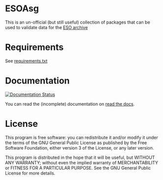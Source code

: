 # ESOAsg

This is an un-official (but still useful) collection of packages that can be used to validate data for the [ESO archive](http://archive.eso.org/cms.html)

# Requirements
See [requirements.txt](https://github.com/EmAstro/ESOAsg/blob/master/ESOAsg/requirements.txt)

# Documentation
[![Documentation Status](https://readthedocs.org/projects/esoasg/badge/?version=latest)](https://esoasg.readthedocs.io/en/latest/?badge=latest)

You can read the (incomplete) documentation on [read the docs](https://esoasg.readthedocs.io/).

# License
This program is free software: you can redistribute it and/or modify it under the terms of the GNU General Public License as published by the Free Software Foundation, either version 3 of the License, or any later version.

This program is distributed in the hope that it will be useful, but WITHOUT ANY WARRANTY; without even the implied warranty of MERCHANTABILITY or FITNESS FOR A PARTICULAR PURPOSE. See the GNU General Public License for more details.
